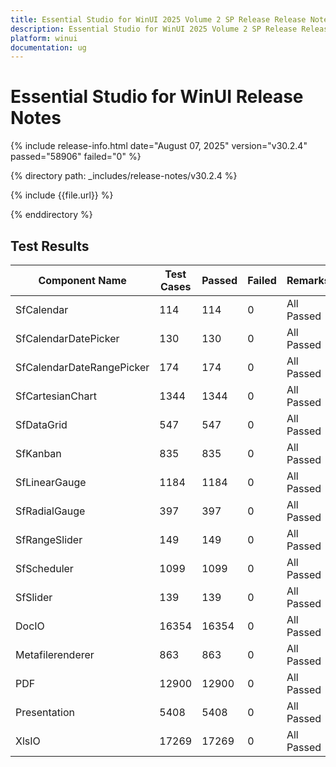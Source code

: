```yaml
---
title: Essential Studio for WinUI 2025 Volume 2 SP Release Release Notes  
description: Essential Studio for WinUI 2025 Volume 2 SP Release Release Notes  
platform: winui
documentation: ug
---
```


# Essential Studio for WinUI  Release Notes  

{% include release-info.html date="August 07, 2025"  version="v30.2.4" passed="58906" failed="0" %} 

{% directory path: _includes/release-notes/v30.2.4 %}

{% include {{file.url}} %}

{% enddirectory %}

## Test Results

| Component Name | Test Cases | Passed | Failed | Remarks |
|---------------|------------|--------|--------|---------|
| SfCalendar | 114 | 114 | 0 | All Passed |
| SfCalendarDatePicker | 130 | 130 | 0 | All Passed |
| SfCalendarDateRangePicker | 174 | 174 | 0 | All Passed |
| SfCartesianChart | 1344 | 1344 | 0 | All Passed |
| SfDataGrid | 547 | 547 | 0 | All Passed |
| SfKanban | 835 | 835 | 0 | All Passed |
| SfLinearGauge | 1184 | 1184 | 0 | All Passed |
| SfRadialGauge | 397 | 397 | 0 | All Passed |
| SfRangeSlider | 149 | 149 | 0 | All Passed |
| SfScheduler | 1099 | 1099 | 0 | All Passed |
| SfSlider | 139 | 139 | 0 | All Passed |
| DocIO | 16354 | 16354 | 0 | All Passed |
| Metafilerenderer | 863 | 863 | 0 | All Passed |
| PDF | 12900 | 12900 | 0 | All Passed |
| Presentation | 5408 | 5408 | 0 | All Passed |
| XlsIO | 17269 | 17269 | 0 | All Passed |